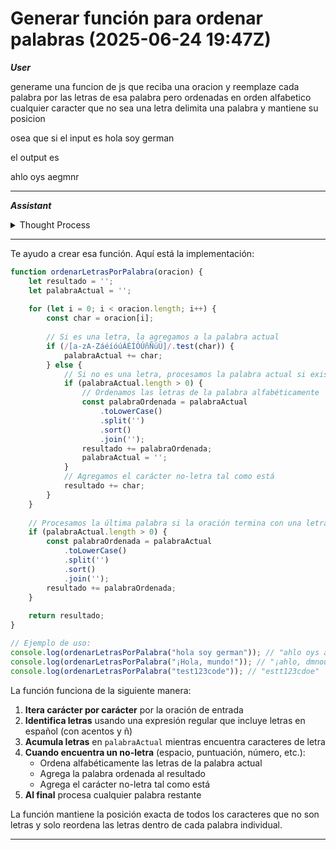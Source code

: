 <!-- Generated by SpecStory -->

# Generar función para ordenar palabras (2025-06-24 19:47Z)

_**User**_

generame una funcion de js que reciba una oracion y reemplaze cada palabra por las letras de esa palabra pero ordenadas  en orden alfabetico
cualquier caracter que no sea una letra delimita una palabra y mantiene su posicion

osea que si el input es
hola soy german

el output es

ahlo oys aegmnr

---

_**Assistant**_

<think><details><summary>Thought Process</summary>El usuario quiere una función de JavaScript que:
1. Reciba una oración
2. Para cada palabra, ordene las letras en orden alfabético
3. Los caracteres que no sean letras delimitan palabras y mantienen su posición
4. Ejemplo: "hola soy german" → "ahlo oys aegmnr"

Necesito crear una función que:
1. Identifique las palabras (secuencias de letras)
2. Para cada palabra, ordene sus letras alfabéticamente
3. Mantenga los espacios y otros caracteres no-letra en su posición original

Voy a crear una función que procese la cadena carácter por carácter, identificando palabras y aplicando el ordenamiento alfabético a cada una.</details></think>

---

Te ayudo a crear esa función. Aquí está la implementación:

```javascript
function ordenarLetrasPorPalabra(oracion) {
    let resultado = '';
    let palabraActual = '';
    
    for (let i = 0; i < oracion.length; i++) {
        const char = oracion[i];
        
        // Si es una letra, la agregamos a la palabra actual
        if (/[a-zA-ZáéíóúÁÉÍÓÚñÑüÜ]/.test(char)) {
            palabraActual += char;
        } else {
            // Si no es una letra, procesamos la palabra actual si existe
            if (palabraActual.length > 0) {
                // Ordenamos las letras de la palabra alfabéticamente
                const palabraOrdenada = palabraActual
                    .toLowerCase()
                    .split('')
                    .sort()
                    .join('');
                resultado += palabraOrdenada;
                palabraActual = '';
            }
            // Agregamos el carácter no-letra tal como está
            resultado += char;
        }
    }
    
    // Procesamos la última palabra si la oración termina con una letra
    if (palabraActual.length > 0) {
        const palabraOrdenada = palabraActual
            .toLowerCase()
            .split('')
            .sort()
            .join('');
        resultado += palabraOrdenada;
    }
    
    return resultado;
}

// Ejemplo de uso:
console.log(ordenarLetrasPorPalabra("hola soy german")); // "ahlo oys aegmnr"
console.log(ordenarLetrasPorPalabra("¡Hola, mundo!")); // "¡ahlo, dmnou!"
console.log(ordenarLetrasPorPalabra("test123code")); // "estt123cdoe"
```

La función funciona de la siguiente manera:

1. **Itera carácter por carácter** por la oración de entrada
2. **Identifica letras** usando una expresión regular que incluye letras en español (con acentos y ñ)
3. **Acumula letras** en `palabraActual` mientras encuentra caracteres de letra
4. **Cuando encuentra un no-letra** (espacio, puntuación, número, etc.):
   - Ordena alfabéticamente las letras de la palabra actual
   - Agrega la palabra ordenada al resultado
   - Agrega el carácter no-letra tal como está
5. **Al final** procesa cualquier palabra restante

La función mantiene la posición exacta de todos los caracteres que no son letras y solo reordena las letras dentro de cada palabra individual.

---

